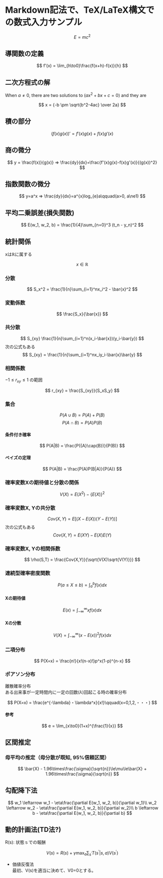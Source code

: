 # Markdown記法で、TeX/LaTeX構文での数式入力サンプル

$$
E = mc^2
$$

## 導関数の定義

$$
f'(x) = \lim_{h\to0}\frac{f(x+h)-f(x)}{h}
$$
## 二次方程式の解

When $a \ne 0$, there are two solutions
to $(ax^2 + bx + c = 0)$ and they are 

$$
x = {-b \pm \sqrt{b^2-4ac} \over 2a}
$$

## 積の部分

$$
(f(x)g(x))' = f'(x)g(x) + f(x)g'(x)
$$

## 商の微分

$$
y = \frac{f(x)}{g(x)} => \frac{dy}{dx}=\frac{f'(x)g(x)-f(x)g'(x)}{(g(x))^2}
$$

## 指数関数の微分

$$
y=a^x => \frac{dy}{dx}=a^{x}log_{e}a\qquad(a>0, a\ne1)
$$

## 平均二乗誤差(損失関数)

$$
E(w_1, w_2, b) = \frac{1}{4}\sum_{n=0}^3 (t_n - y_n)^2
$$

## 統計関係

xは$\mathbb{R}$に属する

$$
x \in \mathbb{R}
$$

### 分散

$$
S_x^2 = \frac{1}{n}\sum_{i=1}^nx_i^2 - \bar{x}^2
$$

### 変動係数

$$
\frac{S_x}{\bar{x}}
$$

### 共分散

$$
S_{xy} \frac{1}{n}\sum_{i=1}^n(x_i-\bar{x})(y_i-\bar{y})
$$
次の公式もある
$$
S_{xy} = \frac{1}{n}\sum_{i=1}^nx_iy_i-\bar{x}\bar{y}
$$

### 相関係数

$-1 \le r_{xy} \le 1$ の範囲

$$
r_{xy} = \frac{S_{xy}}{S_xS_y}
$$

### 集合

$$
P({A}\cup{B}) = P(A) + P(B)
$$
$$
P({A}\cap{B}) = P(A)P(B)
$$

#### 条件付き確率
$$
P(A|B) = \frac{P({A}\cap{B})}{P(B)}
$$
#### ベイズの定理
$$
P(A|B) = \frac{P(A)P(B|A)}{P(A)}
$$

### 確率変数Xの期待値と分散の関係
$$
V(X) = E(X^2) - \{E(X)\}^2
$$

### 確率変数X, Yの共分散
$$
Cov(X, Y) = E[(X-E(X))(Y-E(Y))]
$$
次の公式もある
$$
Cov(X, Y) = E(XY)-E(X)E(Y)
$$

### 確率変数X, Yの相関係数
$$
\rho(S,T) = \frac{Cov(X,Y)}{\sqrt{V(X)\sqrt{V(Y)}}}
$$

### 連続型確率密度関数

$$
P(a\le{X}\le{b}) = \int_a^b f(x)dx
$$
#### Xの期待値
$$
E(x) = \int_{-\infty}^\infty xf(x)dx
$$

#### Xの分散
$$
V(X) = \int_{-\infty}^\infty (x-E(x))^2f(x)dx
$$

### 二項分布

$$
P(X=x) = \frac{n!}{x!(n-x)!}p^x(1-p)^{n-x}
$$

### ポアソン分布
離散確率分布  
ある出来事が一定時間内に一定の回数($\lambda$)回起こる時の確率分布

$$
P(X=x) = \frac{e^{-\lambda}・\lambda^x}{x!}\qquad(x=0,1,2,・・・)
$$

#### 参考
$$
e = \lim_{x\to0}(1+x)^{\frac{1}{x}}
$$

## 区間推定

### 母平均の推定（母分散が既知, 95%信頼区間）

$$
\bar{X} - 1.96\times\frac{\sigma}{\sqrt{n}}\le\mu\le\bar{X} + 1.96\times\frac{\sigma}{\sqrt{n}}
$$

## 勾配降下法

$$
w_1 \leftarrow w_1 - \eta\frac{\partial E(w_1, w_2, b)}{\partial w_1}\\
w_2 \leftarrow w_2 - \eta\frac{\partial E(w_1, w_2, b)}{\partial w_2}\\
b \leftarrow b - \eta\frac{\partial E(w_1, w_2, b)}{\partial b}
$$

## 動的計画法(TD法?)

R(s): 状態ｓでの報酬

$$
V(s) = R(s) + \gamma \max_a \sum_{s^{\prime}} T(s^{\prime} | s, a)V(s^{\prime})
$$

- 価値反復法  
最初、V(s)を適当に決めて、V0=0とする。